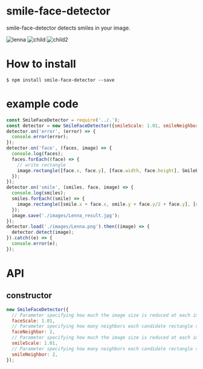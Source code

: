 smile-face-detector
===================

smile-face-detector detects smiles in your image. 

![lenna](https://raw.githubusercontent.com/yosuke-furukawa/smile-face-detector/master/images/Lenna_result.jpg)
![child](https://raw.githubusercontent.com/yosuke-furukawa/smile-face-detector/master/images/child_result.jpg)
![child2](https://raw.githubusercontent.com/yosuke-furukawa/smile-face-detector/master/images/child2_result.jpg)

# How to install 

```
$ npm install smile-face-detector --save
```

# example code

```js
const SmileFaceDetector = require('../.');
const detector = new SmileFaceDetector({smileScale: 1.01, smileNeighbor: 10});
detector.on('error', (error) => {
  console.error(error);
});
detector.on('face', (faces, image) => {
  console.log(faces);
  faces.forEach((face) => {
    // write rectangle
    image.rectangle([face.x, face.y], [face.width, face.height], SmileFaceDetector.green, 2);
  });
});
detector.on('smile', (smiles, face, image) => {
  console.log(smiles);
  smiles.forEach((smile) => {
    image.rectangle([smile.x + face.x, smile.y + face.y/2 + face.y], [smile.width, smile.height], SmileFaceDetector.blue, 2);
  });
  image.save('./images/Lenna_result.jpg');
});
detector.load('./images/Lenna.png').then((image) => {
  detector.detect(image);
}).catch((e) => {
  console.error(e);
});
```

# API

## constructor

```js
new SmileFaceDetector({
  // Parameter specifying how much the image size is reduced at each image scale on face detection
  faceScale: 1.01,
  // Parameter specifying how many neighbors each candidate rectangle should have to retain it on face detection
  faceNeighbor: 2,
  // Parameter specifying how much the image size is reduced at each image scale on smile detection
  smileScale: 1.01,
  // Parameter specifying how many neighbors each candidate rectangle should have to retain it on smile detection
  smileNeighbor: 2,
});
```
